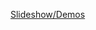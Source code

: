 [Slideshow/Demos](https://docs.google.com/presentation/d/1zxBtcTM9aCBU9ogR0D3w4EKB0vLaXSyNnyKjdDvfpdY/edit?usp=sharing)
